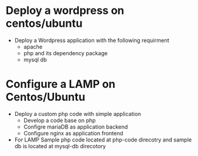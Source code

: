# Deploy a wordpress on centos/ubuntu 
- Deploy a Wordpress application with the following requirment
  - apache
  - php and its dependency package
  - mysql db

# Configure a LAMP on Centos/Ubuntu
- Deploy a custom php code with simple application
  - Develop a code base on php
  - Configre mariaDB as application backend
  - Configure nginx as application frontend
- For LAMP Sample php code located at php-code direcotry and sample db is located at mysql-db direcotory 

